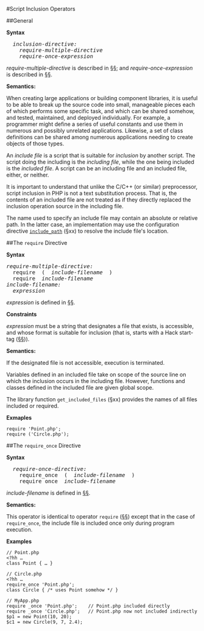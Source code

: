 #Script Inclusion Operators

##General

**Syntax**

<pre>
  <i>inclusion-directive:</i>
    <i>require-multiple-directive</i>
    <i>require-once-expression</i>
</pre>

*require-multiple-directive* is described in [§§](12-script-inclusion.md#the-require-directive); and
*require-once-expression* is described in [§§](12-script-inclusion.md#the-require_once-directive).

**Semantics:**

When creating large applications or building component libraries, it is
useful to be able to break up the source code into small, manageable
pieces each of which performs some specific task, and which can be
shared somehow, and tested, maintained, and deployed individually. For
example, a programmer might define a series of useful constants and use
them in numerous and possibly unrelated applications. Likewise, a set of
class definitions can be shared among numerous applications needing to
create objects of those types.

An *include file* is a script that is suitable for *inclusion* by
another script. The script doing the including is the *including file*,
while the one being included is the *included file*. A script can be an
including file and an included file, either, or neither.

It is important to understand that unlike the C/C++ (or similar)
preprocessor, script inclusion in PHP is not a text substitution
process. That is, the contents of an included file are not treated as if
they directly replaced the inclusion operation source in the including
file.

The name used to specify an include file may contain an absolute or
relative path. In the latter case, an implementation may use the
configuration directive
[`include_path`](http://docs.hhvm.com/manual/en/ini.core.php#ini.include-path)
(§xx) to resolve the include file's location.

##The `require` Directive

**Syntax**

<pre>
<i>require-multiple-directive:</i>
  require  (  <i>include-filename</i>  )
  require  <i>include-filename</i>
<i>include-filename:</i>
  <i>expression</i>
</pre>

*expression* is defined in [§§](10-expressions.md#yield-operator).

**Constraints**

*expression* must be a string that designates a file that exists, is accessible, and whose format is suitable for inclusion (that is, starts with a Hack start-tag ([§§](04-basic-concepts.md#program-structure))).

**Semantics:**

If the designated file is not accessible, execution is terminated.

Variables defined in an included file take on scope of the source line on which the inclusion occurs in the including file. However, functions and classes defined in the included file are given global scope.

The library function `get_included_files` (§xx) provides the names of
all files included or required.

**Exmaples**

```Hack
require 'Point.php';
require ('Circle.php');
```

##The `require_once` Directive

**Syntax**

<pre>
  <i>require-once-directive:</i>
    require_once  (  <i>include-filename</i>  )
    require_once  <i>include-filename</i>
</pre>

*include-filename* is defined in [§§](12-script-inclusion.md#the-require-directive).   

**Semantics:**

This operator is identical to operator `require` ([§§](12-script-inclusion.md#the-require-directive)) except that in
the case of `require_once`, the include file is included once only during
program execution.

**Examples**

```Hack
// Point.php
<?hh …
class Point { … }

// Circle.php
<?hh …
require_once 'Point.php';
class Circle { /* uses Point somehow */ }

// MyApp.php
require _once 'Point.php';    // Point.php included directly
require _once 'Circle.php';   // Point.php now not included indirectly
$p1 = new Point(10, 20);
$c1 = new Circle(9, 7, 2.4);
```
